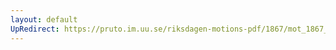 ```yaml
---
layout: default
UpRedirect: https://pruto.im.uu.se/riksdagen-motions-pdf/1867/mot_1867__fk__15/mot_1867__fk__15-002.pdf
---
```

